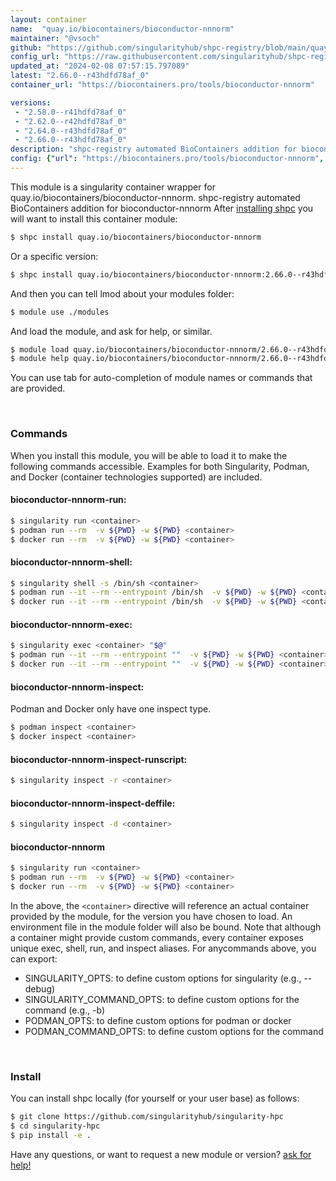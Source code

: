 ```yaml
---
layout: container
name:  "quay.io/biocontainers/bioconductor-nnnorm"
maintainer: "@vsoch"
github: "https://github.com/singularityhub/shpc-registry/blob/main/quay.io/biocontainers/bioconductor-nnnorm/container.yaml"
config_url: "https://raw.githubusercontent.com/singularityhub/shpc-registry/main/quay.io/biocontainers/bioconductor-nnnorm/container.yaml"
updated_at: "2024-02-08 07:57:15.797089"
latest: "2.66.0--r43hdfd78af_0"
container_url: "https://biocontainers.pro/tools/bioconductor-nnnorm"

versions:
 - "2.58.0--r41hdfd78af_0"
 - "2.62.0--r42hdfd78af_0"
 - "2.64.0--r43hdfd78af_0"
 - "2.66.0--r43hdfd78af_0"
description: "shpc-registry automated BioContainers addition for bioconductor-nnnorm"
config: {"url": "https://biocontainers.pro/tools/bioconductor-nnnorm", "maintainer": "@vsoch", "description": "shpc-registry automated BioContainers addition for bioconductor-nnnorm", "latest": {"2.66.0--r43hdfd78af_0": "sha256:0e9f8a4d45ca53fc23f42d5074a3b45d10e3fb24757058407d5cb94be9ca1a10"}, "tags": {"2.58.0--r41hdfd78af_0": "sha256:29eb36c4803fa35a8b8e01df27562352af70510117960f26551fd09d9aa671ec", "2.62.0--r42hdfd78af_0": "sha256:3cb4cd6ac7de2ae4b4adc62972459f4c812b91b5a5e4ab309523b6e1673696b6", "2.64.0--r43hdfd78af_0": "sha256:aa1df4b4d4d248ccc0b9d85fdde851b890e4c450a7c47fb9a481e12af03e2168", "2.66.0--r43hdfd78af_0": "sha256:0e9f8a4d45ca53fc23f42d5074a3b45d10e3fb24757058407d5cb94be9ca1a10"}, "docker": "quay.io/biocontainers/bioconductor-nnnorm"}
---
```


This module is a singularity container wrapper for quay.io/biocontainers/bioconductor-nnnorm.
shpc-registry automated BioContainers addition for bioconductor-nnnorm
After [installing shpc](#install) you will want to install this container module:


```bash
$ shpc install quay.io/biocontainers/bioconductor-nnnorm
```

Or a specific version:

```bash
$ shpc install quay.io/biocontainers/bioconductor-nnnorm:2.66.0--r43hdfd78af_0
```

And then you can tell lmod about your modules folder:

```bash
$ module use ./modules
```

And load the module, and ask for help, or similar.

```bash
$ module load quay.io/biocontainers/bioconductor-nnnorm/2.66.0--r43hdfd78af_0
$ module help quay.io/biocontainers/bioconductor-nnnorm/2.66.0--r43hdfd78af_0
```

You can use tab for auto-completion of module names or commands that are provided.

<br>

### Commands

When you install this module, you will be able to load it to make the following commands accessible.
Examples for both Singularity, Podman, and Docker (container technologies supported) are included.

#### bioconductor-nnnorm-run:

```bash
$ singularity run <container>
$ podman run --rm  -v ${PWD} -w ${PWD} <container>
$ docker run --rm  -v ${PWD} -w ${PWD} <container>
```

#### bioconductor-nnnorm-shell:

```bash
$ singularity shell -s /bin/sh <container>
$ podman run --it --rm --entrypoint /bin/sh  -v ${PWD} -w ${PWD} <container>
$ docker run --it --rm --entrypoint /bin/sh  -v ${PWD} -w ${PWD} <container>
```

#### bioconductor-nnnorm-exec:

```bash
$ singularity exec <container> "$@"
$ podman run --it --rm --entrypoint ""  -v ${PWD} -w ${PWD} <container> "$@"
$ docker run --it --rm --entrypoint ""  -v ${PWD} -w ${PWD} <container> "$@"
```

#### bioconductor-nnnorm-inspect:

Podman and Docker only have one inspect type.

```bash
$ podman inspect <container>
$ docker inspect <container>
```

#### bioconductor-nnnorm-inspect-runscript:

```bash
$ singularity inspect -r <container>
```

#### bioconductor-nnnorm-inspect-deffile:

```bash
$ singularity inspect -d <container>
```



#### bioconductor-nnnorm

```bash
$ singularity run <container>
$ podman run --rm  -v ${PWD} -w ${PWD} <container>
$ docker run --rm  -v ${PWD} -w ${PWD} <container>
```


In the above, the `<container>` directive will reference an actual container provided
by the module, for the version you have chosen to load. An environment file in the
module folder will also be bound. Note that although a container
might provide custom commands, every container exposes unique exec, shell, run, and
inspect aliases. For anycommands above, you can export:

 - SINGULARITY_OPTS: to define custom options for singularity (e.g., --debug)
 - SINGULARITY_COMMAND_OPTS: to define custom options for the command (e.g., -b)
 - PODMAN_OPTS: to define custom options for podman or docker
 - PODMAN_COMMAND_OPTS: to define custom options for the command

<br>

### Install

You can install shpc locally (for yourself or your user base) as follows:

```bash
$ git clone https://github.com/singularityhub/singularity-hpc
$ cd singularity-hpc
$ pip install -e .
```

Have any questions, or want to request a new module or version? [ask for help!](https://github.com/singularityhub/singularity-hpc/issues)
